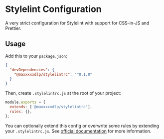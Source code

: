 # Stylelint Configuration

A very strict configuration for Stylelint with support for CSS-in-JS and
Prettier.

## Usage

Add this to your `package.json`:

```json
{
  "devDependencies": {
    "@maxxxxxdlp/stylelintrc": "^0.1.0"
  }
}
```

Then, create `.stylelintrc.js` at the root of your project:

```js
module.exports = {
  extends: ['@maxxxxxdlp/stylelintrc'],
  rules: {},
};
```

You can optionally extend this config or overwrite some rules by extending your
`.stylelintrc.js`. See
[official documentation](https://stylelint.io/user-guide/configure) for more
information.
